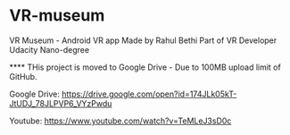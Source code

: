 # VR-museum
VR Museum - Android VR app
Made by Rahul Bethi
Part of VR Developer Udacity Nano-degree

**** THis project is moved to Google Drive - Due to 100MB upload limit of GitHub.

Google Drive: https://drive.google.com/open?id=174JLk05kT-JtUDJ_78JLPVP6_VYzPwdu

Youtube: https://www.youtube.com/watch?v=TeMLeJ3sD0c

